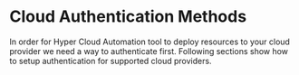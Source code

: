 # Cloud Authentication Methods

In order for Hyper Cloud Automation tool to deploy resources to your cloud provider we need a way to authenticate first. Following sections show how to setup authentication for supported cloud providers.
